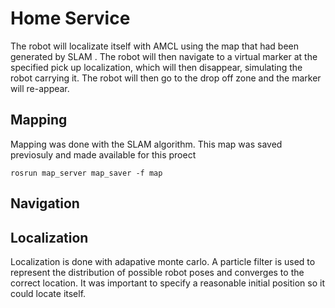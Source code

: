 # Home Service
 
The robot will localizate itself with AMCL using the map that had been generated by SLAM . 
The robot will then navigate to a virtual marker at the specified pick up localization, which will then disappear, simulating the robot carrying it. The robot will then go to the drop off zone and the marker will re-appear.

## Mapping
 Mapping was  done with the SLAM algorithm. This map was saved previosuly and made available for this proect

``` rosrun map_server map_saver -f map ```

## Navigation 
## Localization
Localization is done with adapative monte carlo. A particle filter is used to represent the distribution of possible robot poses and converges to the correct location. It was important to specify a reasonable initial position so it could locate itself.

